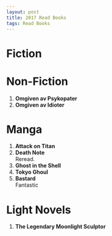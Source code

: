```yaml
---
layout: post
title: 2017 Read Books
tags: Read Books
---
```


Fiction
=======

Non-Fiction
===========
1. **Omgiven av Psykopater**
1. **Omgiven av Idioter**

Manga
=====
1. **Attack on Titan**
1. **Death Note**  
    Reread.
1. **Ghost in the Shell**
1. **Tokyo Ghoul**
1. **Bastard**  
    Fantastic

Light Novels
============
1. **The Legendary Moonlight Sculptor**
